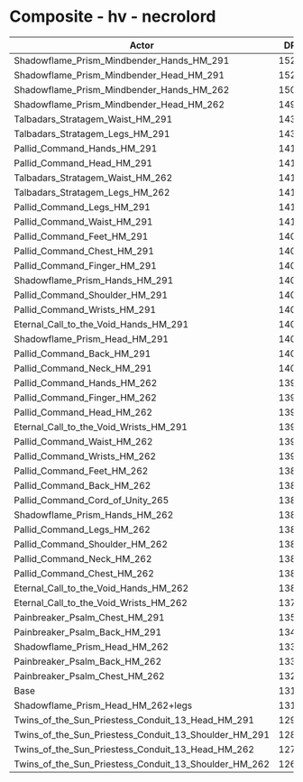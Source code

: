# Composite - hv - necrolord
| Actor | DPS | Increase |
|---|:---:|:---:|
|Shadowflame_Prism_Mindbender_Hands_HM_291|15263|16.00%|
|Shadowflame_Prism_Mindbender_Head_HM_291|15238|15.81%|
|Shadowflame_Prism_Mindbender_Hands_HM_262|15037|14.28%|
|Shadowflame_Prism_Mindbender_Head_HM_262|14957|13.67%|
|Talbadars_Stratagem_Waist_HM_291|14377|9.27%|
|Talbadars_Stratagem_Legs_HM_291|14376|9.26%|
|Pallid_Command_Hands_HM_291|14169|7.68%|
|Pallid_Command_Head_HM_291|14169|7.68%|
|Talbadars_Stratagem_Waist_HM_262|14166|7.66%|
|Talbadars_Stratagem_Legs_HM_262|14119|7.30%|
|Pallid_Command_Legs_HM_291|14116|7.28%|
|Pallid_Command_Waist_HM_291|14101|7.16%|
|Pallid_Command_Feet_HM_291|14099|7.15%|
|Pallid_Command_Chest_HM_291|14090|7.09%|
|Pallid_Command_Finger_HM_291|14087|7.06%|
|Shadowflame_Prism_Hands_HM_291|14074|6.96%|
|Pallid_Command_Shoulder_HM_291|14070|6.93%|
|Pallid_Command_Wrists_HM_291|14049|6.77%|
|Eternal_Call_to_the_Void_Hands_HM_291|14044|6.74%|
|Shadowflame_Prism_Head_HM_291|14044|6.73%|
|Pallid_Command_Back_HM_291|14033|6.65%|
|Pallid_Command_Neck_HM_291|14000|6.40%|
|Pallid_Command_Hands_HM_262|13960|6.10%|
|Pallid_Command_Finger_HM_262|13935|5.90%|
|Pallid_Command_Head_HM_262|13911|5.72%|
|Eternal_Call_to_the_Void_Wrists_HM_291|13910|5.71%|
|Pallid_Command_Waist_HM_262|13903|5.66%|
|Pallid_Command_Wrists_HM_262|13900|5.64%|
|Pallid_Command_Feet_HM_262|13899|5.63%|
|Pallid_Command_Back_HM_262|13886|5.53%|
|Pallid_Command_Cord_of_Unity_265|13880|5.49%|
|Shadowflame_Prism_Hands_HM_262|13866|5.38%|
|Pallid_Command_Legs_HM_262|13863|5.36%|
|Pallid_Command_Shoulder_HM_262|13859|5.33%|
|Pallid_Command_Neck_HM_262|13845|5.22%|
|Pallid_Command_Chest_HM_262|13838|5.17%|
|Eternal_Call_to_the_Void_Hands_HM_262|13836|5.16%|
|Eternal_Call_to_the_Void_Wrists_HM_262|13764|4.61%|
|Painbreaker_Psalm_Chest_HM_291|13548|2.96%|
|Painbreaker_Psalm_Back_HM_291|13492|2.54%|
|Shadowflame_Prism_Head_HM_262|13373|1.64%|
|Painbreaker_Psalm_Back_HM_262|13342|1.40%|
|Painbreaker_Psalm_Chest_HM_262|13299|1.07%|
|Base|13158|0.00%|
|Shadowflame_Prism_Head_HM_262+legs|13110|-0.36%|
|Twins_of_the_Sun_Priestess_Conduit_13_Head_HM_291|12977|-1.37%|
|Twins_of_the_Sun_Priestess_Conduit_13_Shoulder_HM_291|12881|-2.11%|
|Twins_of_the_Sun_Priestess_Conduit_13_Head_HM_262|12739|-3.18%|
|Twins_of_the_Sun_Priestess_Conduit_13_Shoulder_HM_262|12692|-3.54%|
